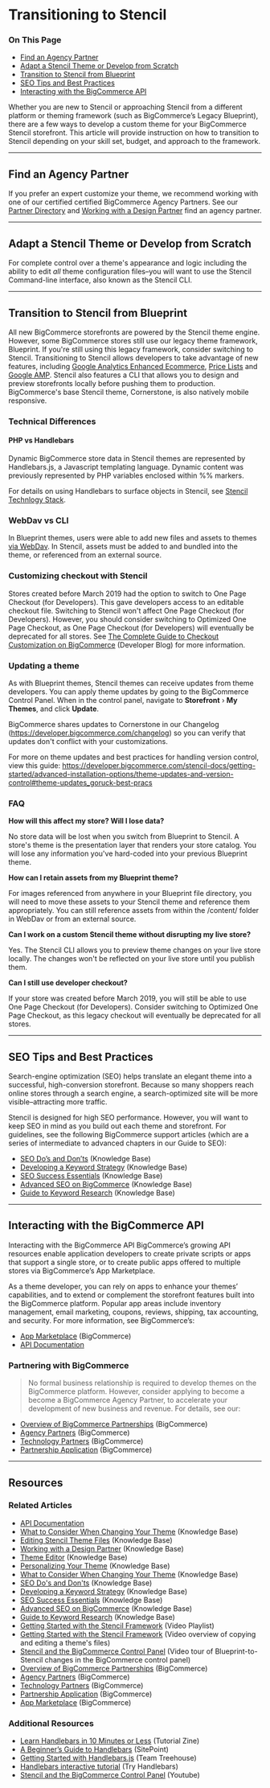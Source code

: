 <h1>Transitioning to Stencil</h1>
<div class="otp" id="no-index">
	<h3> On This Page </h3>
	<ul>
		<li><a href="#transitioning_find">Find an Agency Partner</a></li>
    <li><a href="#transitioning_adapt">Adapt a Stencil Theme or Develop from Scratch</a></li>
    <li><a href="#transitioning_transition">Transition to Stencil from Blueprint</a></li>
    <li><a href="#transitioning_seo-tips">SEO Tips and Best Practices</a></li>
    <li><a href="#transitioning_interacting">Interacting with the BigCommerce API</a></li>
</div>

Whether you are new to Stencil or approaching Stencil from a different platform or theming framework (such as BigCommerce’s Legacy Blueprint), there are a few ways to develop a custom theme for your BigCommerce Stencil storefront. This article will provide instruction on how to transition to Stencil depending on your skill set, budget, and approach to the framework.

---

<a href='#transitioning_find' aria-hidden='true' class='block-anchor'  id='transitioning_find'><i aria-hidden='true' class='linkify icon'></i></a>

##  Find an Agency Partner

If you prefer an expert customize your theme, we recommend working with one of our certified certified BigCommerce Agency Partners. See our [Partner Directory](https://partners.bigcommerce.com/directory/search?i=75) and [Working with a Design Partner](https://support.bigcommerce.com/articles/Learning/Working-with-a-Design-Partner) find an agency partner.

---

<a href='#transitioning_adapt' aria-hidden='true' class='block-anchor'  id='transitioning_adapt'><i aria-hidden='true' class='linkify icon'></i></a>

## Adapt a Stencil Theme or Develop from Scratch

For complete control over a theme's appearance and logic including the ability to edit _all_ theme configuration files–you will want to use the Stencil Command-line interface, also known as the Stencil CLI.

---

<a href='#transitioning_transition' aria-hidden='true' class='block-anchor'  id='transitioning_transition'><i aria-hidden='true' class='linkify icon'></i></a>

## Transition to Stencil from Blueprint

All new BigCommerce storefronts are powered by the Stencil theme engine. However, some BigCommerce stores still use our legacy theme framework, Blueprint. If you're still using this legacy framework, consider switching to Stencil. Transitioning to Stencil allows developers to take advantage of new features, including [Google Analytics Enhanced Ecommerce](https://developer.bigcommerce.com/stencil-docs/developing-further/google-analytics-enhanced-ecommerce), [Price Lists](/api-docs/catalog/price-list-overview) and [Google AMP](https://developer.bigcommerce.com/stencil-docs/developing-further/google-amp). Stencil also features a CLI that allows you to design and preview storefronts locally before pushing them to production. BigCommerce's base Stencil theme, Cornerstone, is also natively mobile responsive.

### Technical Differences

#### PHP vs Handlebars

Dynamic BigCommerce store data in Stencil themes are represented by Handlebars.js, a Javascript templating language. Dynamic content was previously represented by PHP variables enclosed within %% markers.

For details on using Handlebars to surface objects in Stencil, see [Stencil Technlogy Stack](/stencil-docs/getting-started/stencil-technology-stack).

### WebDav vs CLI

In Blueprint themes, users were able to add new files and assets to themes [via WebDav](https://support.bigcommerce.com/s/article/File-Access-WebDAV). In Stencil, assets must be added to and bundled into the theme, or referenced from an external source.

### Customizing checkout with Stencil

Stores created before March 2019 had the option to switch to One Page Checkout (for Developers). This gave developers access to an editable checkout file. Switching to Stencil won't affect One Page Checkout (for Developers). However, you should consider switching to Optimized One Page Checkout, as One Page Checkout (for Developers) will eventually be deprecated for all stores. See [The Complete Guide to Checkout Customization on BigCommerce](https://medium.com/bigcommerce-developer-blog/the-complete-guide-to-checkout-customization-on-bigcommerce-6b566bc36fa9) (Developer Blog) for more information.

### Updating a theme

As with Blueprint themes, Stencil themes can receive updates from theme developers. You can apply theme updates by going to the BigCommerce Control Panel. When in the control panel, navigate to **Storefront** › **My Themes**, and click **Update**.

BigCommerce shares updates to Cornerstone in our Changelog (https://developer.bigcommerce.com/changelog) so you can verify that updates don't conflict with your customizations.

For more on theme updates and best practices for handling version control, view this guide:
https://developer.bigcommerce.com/stencil-docs/getting-started/advanced-installation-options/theme-updates-and-version-control#theme-updates_goruck-best-pracs

### FAQ

**How will this affect my store? Will I lose data?**

No store data will be lost when you switch from Blueprint to Stencil. A store's theme is the presentation layer that renders your store catalog. You will lose any information you've hard-coded into your previous Blueprint theme.

**How can I retain assets from my Blueprint theme?**

For images referenced from anywhere in your Blueprint file directory, you will need to move these assets to your Stencil theme and reference them appropriately. You can still reference assets from within the /content/ folder in WebDav or from an external source.

**Can I work on a custom Stencil theme without disrupting my live store?**

Yes. The Stencil CLI allows you to preview theme changes on your live store locally. The changes won't be reflected on your live store until you publish them.

**Can I still use developer checkout?**

If your store was created before March 2019, you will still be able to use One Page Checkout (for Developers). Consider switching to Optimized One Page Checkout, as this legacy checkout will eventually be deprecated for all stores.

---

<a href='#transitioning_seo-tips' aria-hidden='true' class='block-anchor'  id='transitioning_seo-tips'><i aria-hidden='true' class='linkify icon'></i></a>

## SEO Tips and Best Practices

Search-engine optimization (SEO) helps translate an elegant theme into a successful, high-conversion storefront. Because so many shoppers reach online stores through a search engine, a search-optimized site will be more visible–attracting more traffic.

Stencil is designed for high SEO performance. However, you will want to keep SEO in mind as you build out each theme and storefront. For guidelines, see the following BigCommerce support articles (which are a series of intermediate to advanced chapters in our Guide to SEO):

* [SEO Do’s and Don’ts](https://support.bigcommerce.com/s/article/What-is-SEO) (Knowledge Base)
* [Developing a Keyword Strategy](https://support.bigcommerce.com/articles/Learning/Developing-a-Keyword-Strategy/) (Knowledge Base)
* [SEO Success Essentials](https://support.bigcommerce.com/articles/Learning/Bigcommerce-SEO-Success-Essentials/) (Knowledge Base)
* [Advanced SEO on BigCommerce](https://support.bigcommerce.com/s/article/Advanced-SEO-on-Bigcommerce) (Knowledge Base)
* [Guide to Keyword Research](https://support.bigcommerce.com/s/article/Value-of-Keywords) (Knowledge Base)

---

<a href='#transitioning_interacting' aria-hidden='true' class='block-anchor'  id='transitioning_interacting'><i aria-hidden='true' class='linkify icon'></i></a>

## Interacting with the BigCommerce API

Interacting with the BigCommerce API BigCommerce’s growing API resources enable application developers to create private scripts or apps that support a single store, or to create public apps offered to multiple stores via BigCommerce’s App Marketplace.

As a theme developer, you can rely on apps to enhance your themes’ capabilities, and to extend or complement the storefront features built into the BigCommerce platform. Popular app areas include inventory management, email marketing, coupons, reviews, shipping, tax accounting, and security. For more information, see BigCommerce’s:

* [App Marketplace](https://www.bigcommerce.com/apps/) (BigCommerce)
* [API Documentation](https://developer.bigcommerce.com/api-docs)

<a href='#partner-with-bc' aria-hidden='true' class='block-anchor'  id='partner-with-bc'><i aria-hidden='true' class='linkify icon'></i></a>

<div class="HubBlock--callout">
<div class="CalloutBlock--">
<div class="HubBlock-content">

<!-- theme:  -->

### Partnering with BigCommerce
> No formal business relationship is required to develop themes on the BigCommerce platform. However, consider applying to become a become a BigCommerce Agency Partner, to accelerate your development of new business and revenue. For details, see our:

* [Overview of BigCommerce Partnerships](https://www.bigcommerce.com/partners/) (BigCommerce)
* [Agency Partners](https://www.bigcommerce.com/partners/design-solution/) (BigCommerce)
* [Technology Partners](https://www.bigcommerce.com/partners/developers/) (BigCommerce)
* [Partnership Application](https://partners.bigcommerce.com/English/register_email.aspx) (BigCommerce)


</div>
</div>
</div>

---

## Resources

### Related Articles

* [API Documentation](https://developer.bigcommerce.com/api-docs)
* [What to Consider When Changing Your Theme](https://support.bigcommerce.com/s/article/What-to-Consider-When-Changing-Your-Theme) (Knowledge Base)
* [Editing Stencil Theme Files](https://support.bigcommerce.com/s/article/Stencil-Themes#edit) (Knowledge Base)
* [Working with a Design Partner](https://support.bigcommerce.com/articles/Learning/Working-with-a-Design-Partner) (Knowledge Base)
* [Theme Editor](https://support.bigcommerce.com/s/article/Stencil-Themes) (Knowledge Base)
* [Personalizing Your Theme](https://support.bigcommerce.com/articles/Learning/Personalizing-your-New-Theme) (Knowledge Base)
* [What to Consider When Changing Your Theme](https://support.bigcommerce.com/s/article/What-to-Consider-When-Changing-Your-Theme) (Knowledge Base)
* [SEO Do's and Don'ts](https://support.bigcommerce.com/s/article/What-is-SEO) (Knowledge Base)
* [Developing a Keyword Strategy](https://support.bigcommerce.com/articles/Learning/Developing-a-Keyword-Strategy/) (Knowledge Base)
* [SEO Success Essentials](https://support.bigcommerce.com/articles/Learning/Bigcommerce-SEO-Success-Essentials/) (Knowledge Base)
* [Advanced SEO on BigCommerce](https://support.bigcommerce.com/s/article/Advanced-SEO-on-Bigcommerce) (Knowledge Base)
* [Guide to Keyword Research](https://support.bigcommerce.com/s/article/Value-of-Keywords) (Knowledge Base)
* [Getting Started with the Stencil Framework](https://www.youtube.com/playlist?list=PLwTYtMwfzbe7EZiIWPAmPtuwRHkY7BG-0) (Video Playlist)
* [Getting Started with the Stencil Framework](https://www.youtube.com/watch?v=waJ1dg_dAh8&index=11&list=PLwTYtMwfzbe7EZiIWPAmPtuwRHkY7BG-0) (Video overview of copying and editing a theme's files)
* [Stencil and the BigCommerce Control Panel](https://www.youtube.com/watch?v=d2F6F8LJXzs&list=PLwTYtMwfzbe7EZiIWPAmPtuwRHkY7BG-0&index=2) (Video tour of Blueprint-to-Stencil changes in the BigCommerce control panel)
* [Overview of BigCommerce Partnerships](https://www.bigcommerce.com/partners/) (BigCommerce)
* [Agency Partners](https://www.bigcommerce.com/partners/design-solution/) (BigCommerce)
* [Technology Partners](https://www.bigcommerce.com/partners/developers/) (BigCommerce)
* [Partnership Application](https://partners.bigcommerce.com/English/register_email.aspx) (BigCommerce)
* [App Marketplace](https://www.bigcommerce.com/apps/) (BigCommerce)

### Additional Resources
* [Learn Handlebars in 10 Minutes or Less](http://tutorialzine.com/2015/01/learn-handlebars-in-10-minutes/) (Tutorial Zine)
* [A Beginner’s Guide to Handlebars](https://www.sitepoint.com/a-beginners-guide-to-handlebars/) (SitePoint)
* [Getting Started with Handlebars.js](http://blog.teamtreehouse.com/getting-started-with-handlebars-js) (Team Treehouse)
* [Handlebars interactive tutorial](http://tryhandlebarsjs.com/) (Try Handlebars)
* [Stencil and the BigCommerce Control Panel](https://www.youtube.com/watch?v=d2F6F8LJXzs&list=PLwTYtMwfzbe7EZiIWPAmPtuwRHkY7BG-0&index=2) (Youtube)
